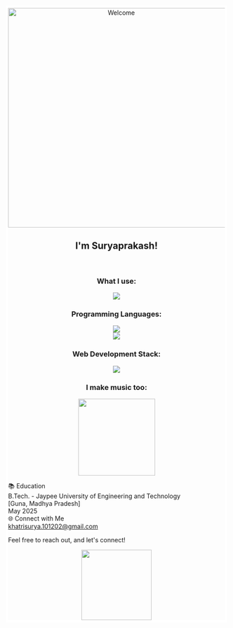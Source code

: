 <div style="border: 5px solid white;">



<div align="center">
<img src="https://github.com/fnky/fnky/raw/fnky/img/welcome-fire.gif" alt="Welcome" align="center" width="500px">
</div>



<h2 align="center">
  <b>
    I'm Suryaprakash!
  </b>
</h2>
<br>




<h3 align="center">
  <b>
    What I use: <br>
  </b>
</h3>
<p align="center">
  <a href="">
    <img src="https://skillicons.dev/icons?i=neovim,vscode,git" />
  </a>
</p>

<h3 align="center">
  <b>
    Programming Languages: <br>
  </b>
</h3>
<p align="center">
  <a href="">
    <img src="https://skillicons.dev/icons?i=cpp,cs,js" /><br>
    <img src="https://skillicons.dev/icons?i=lua,vim" />
  </a>
</p>




<h3 align="center">
  <b>
    Web Development Stack: <br>
  </b>
</h3>
<p align="center">
  <a href="">
    <img src="https://skillicons.dev/icons?i=react,nodejs,express,mongodb" />
  </a>
</p>


<!--     Favourite dibble dabble: -->

<!--     <img src="https://skillicons.dev/icons?i=unity,ps,pr,figma,lua&perline=6" /> -->

<h3 align="center">
  <b>
    I make music too:
  </b>
</h3>
<p align="center">
  <a href="https://open.spotify.com/artist/0gJutpIxXYXIzeekfqbLcG?si=XjCwirYpRCm1lngHw-ONzA">
    <img src="https://github.com/Rektagun/Rektagun/assets/99794571/ca494970-ed67-4d4d-b757-47d47051a3a8" width="175px"/>

  </a>
</p>


📚 Education <br>
B.Tech. - Jaypee University of Engineering and Technology <br>
[Guna, Madhya Pradesh] <br>
May 2025<br>
🌐 Connect with Me <br>
khatrisurya.101202@gmail.com

Feel free to reach out, and let's connect! <br>

<div align="center">
   <img src="https://github.com/Rektagun/Rektagun/assets/99794571/f0566cf8-222d-45ef-9080-37b7a00c3492" width="160px"/>
</div>
</div>
